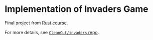 # Implementation of Invaders Game

Final project from [Rust course](https://github.com/CleanCut/ultimate_rust_crash_course).

For more details, see [`CleanCut/invaders` repo](https://github.com/CleanCut/invaders).
